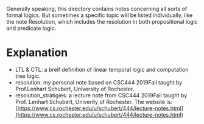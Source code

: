 Generally speaking, this directory contains notes concerning all sorts of formal logics. But sometimes a specific topic will be listed individually, like the note Resolution, which includes the resolution in both propositional logic and predicate logic. 

# Explanation

* LTL & CTL: a breif definition of linear temporal logic and computation tree logic.
* resolution: my personal note based on CSC444 2019Fall taught by Prof.Lenhart Schubert, University of Rochester.
* resolution_stratigies: a lecture note from CSC444 2019Fall taught by Prof. Lenhart Schubert, Univerity of Rochester. The website is: [https://www.cs.rochester.edu/u/schubert/444/lecture-notes.html](https://www.cs.rochester.edu/u/schubert/444/lecture-notes.html)
